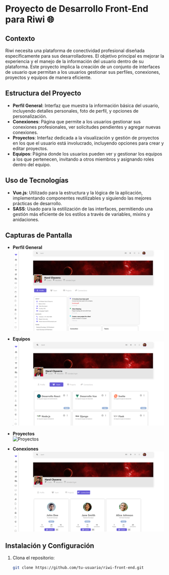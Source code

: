 # Proyecto de Desarrollo Front-End para Riwi 🌐

## Contexto

Riwi necesita una plataforma de conectividad profesional diseñada específicamente para sus desarrolladores. El objetivo principal es mejorar la experiencia y el manejo de la información del usuario dentro de su plataforma. Este proyecto implica la creación de un conjunto de interfaces de usuario que permitan a los usuarios gestionar sus perfiles, conexiones, proyectos y equipos de manera eficiente.

## Estructura del Proyecto

- **Perfil General**: Interfaz que muestra la información básica del usuario, incluyendo detalles personales, foto de perfil, y opciones de personalización.
- **Conexiones**: Página que permite a los usuarios gestionar sus conexiones profesionales, ver solicitudes pendientes y agregar nuevas conexiones.
- **Proyectos**: Interfaz dedicada a la visualización y gestión de proyectos en los que el usuario está involucrado, incluyendo opciones para crear y editar proyectos.
- **Equipos**: Página donde los usuarios pueden ver y gestionar los equipos a los que pertenecen, invitando a otros miembros y asignando roles dentro del equipo.

## Uso de Tecnologías

- **Vue.js**: Utilizado para la estructura y la lógica de la aplicación, implementando componentes reutilizables y siguiendo las mejores prácticas de desarrollo.
- **SASS**: Usado para la estilización de las interfaces, permitiendo una gestión más eficiente de los estilos a través de variables, mixins y anidaciones.

## Capturas de Pantalla

- **Perfil General**
![Perfil General](../View/proyectRiwi1/principalVIew.png)

- **Equipos**  
![Equipos](../View/proyectRiwi1/teamView.png)

- **Proyectos**  
![Proyectos](ruta/a/la/imagen-proyectos.png)

- **Conexiones**  
![Conexiones](../View/proyectRiwi1/connectView.png)

## Instalación y Configuración

1. Clona el repositorio:
   ```bash
   git clone https://github.com/tu-usuario/riwi-front-end.git
